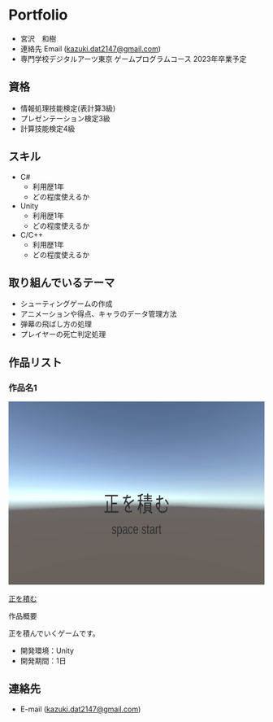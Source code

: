 # Portfolio

- 宮沢　和樹
- 連絡先 Email (kazuki.dat2147@gmail.com)
- 専門学校デジタルアーツ東京 ゲームプログラムコース 2023年卒業予定

## 資格
-  情報処理技能検定(表計算3級)
-  プレゼンテーション検定3級
-  計算技能検定4級

## スキル
- C#
  - 利用歴1年
  - どの程度使えるか
- Unity
  - 利用歴1年
  - どの程度使えるか
- C/C++
  - 利用歴1年
  - どの程度使えるか

## 取り組んでいるテーマ
-  シューティングゲームの作成
-  アニメーションや得点、キャラのデータ管理方法
-  弾幕の飛ばし方の処理
-  プレイヤーの死亡判定処理

## 作品リスト

### 作品名1
[<img src="images/sei.png" alt="作品名1" style="height: 360px">]()

[正を積む](https://unityroom.com/games/sei_wotum)

作品概要

正を積んでいくゲームです。

- 開発環境：Unity
- 開発期間：1日


## 連絡先
- E-mail (kazuki.dat2147@gmail.com)
